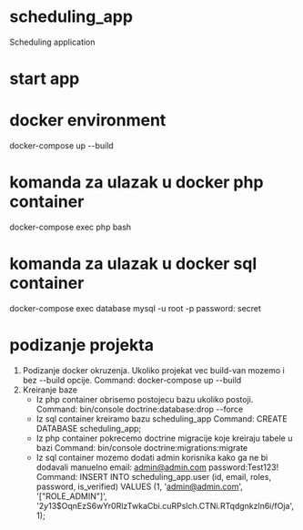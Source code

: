 # scheduling_app
Scheduling application

# start app

# docker environment
docker-compose up --build

# komanda za ulazak u docker php container
docker-compose exec php bash

# komanda za ulazak u docker sql container
docker-compose exec database mysql -u root -p
password: secret

# podizanje projekta
1. Podizanje docker okruzenja. Ukoliko projekat vec build-van mozemo i bez --build opcije.
    Command:
    docker-compose up --build
2. Kreiranje baze
   - Iz php container obrisemo postojecu bazu ukoliko postoji.
        Command:
        bin/console doctrine:database:drop --force
   - Iz sql container kreiramo bazu scheduling_app
        Command:
        CREATE DATABASE scheduling_app;
   - Iz php container pokrecemo doctrine migracije koje kreiraju tabele u bazi
        Command:
        bin/console doctrine:migrations:migrate
   - Iz sql container mozemo dodati admin korisnika kako ga ne bi dodavali manuelno
          email: admin@admin.com 
          password:Test123!
          Command:
          INSERT INTO scheduling_app.user (id, email, roles, password, is_verified) VALUES (1, 'admin@admin.com', '["ROLE_ADMIN"]', '$2y$13$OqnEzS6wYr0RlzTwkaCbi.cuRPslch.CTNi.RTqdgnkzln6i/fOja', 1);
            
